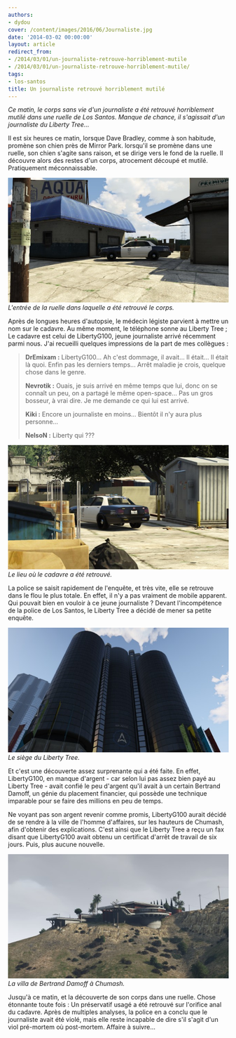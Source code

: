 ```yaml
---
authors:
- dydou
cover: /content/images/2016/06/Journaliste.jpg
date: '2014-03-02 00:00:00'
layout: article
redirect_from:
- /2014/03/01/un-journaliste-retrouve-horriblement-mutile
- /2014/03/01/un-journaliste-retrouve-horriblement-mutile/
tags:
- los-santos
title: Un journaliste retrouvé horriblement mutilé
---
```



_Ce matin, le corps sans vie d'un journaliste a été retrouvé horriblement mutilé dans une ruelle de Los Santos. Manque de chance, il s'agissait d'un journaliste du Liberty Tree..._

Il est six heures ce matin, lorsque Dave Bradley, comme à son habitude, promène son chien près de Mirror Park. lorsqu'il se promène dans une ruelle, son chien s'agite sans raison, et se dirige vers le fond de la ruelle. Il découvre alors des restes d'un corps, atrocement découpé et mutilé. Pratiquement méconnaissable.

![L'entrée de la ruelle dans laquelle a été retrouvé le corps.](/content/images/2016/06/Journaliste_0.jpg)
_L'entrée de la ruelle dans laquelle a été retrouvé le corps._

Après de longues heures d'autopsie, le médecin légiste parvient à mettre un nom sur le cadavre. Au même moment, le téléphone sonne au Liberty Tree ; Le cadavre est celui de LibertyG100, jeune journaliste arrivé récemment parmi nous. J'ai recueilli quelques impressions de la part de mes collègues :

> **DrEmixam :** LibertyG100... Ah c'est dommage, il avait... Il était... Il était là quoi. Enfin pas les derniers temps... Arrêt maladie je crois, quelque chose dans le genre.
> 
> **Nevrotik :** Ouais, je suis arrivé en même temps que lui, donc on se connaît un peu, on a partagé le même open-space... Pas un gros bosseur, à vrai dire. Je me demande ce qui lui est arrivé.
> 
> **Kiki :** Encore un journaliste en moins... Bientôt il n'y aura plus personne...
> 
> **NelsoN :** Liberty qui ???

![Le lieu où le cadavre a été retrouvé.](/content/images/2016/06/Journaliste1.jpg)
_Le lieu où le cadavre a été retrouvé._

La police se saisit rapidement de l'enquête, et très vite, elle se retrouve dans le flou le plus totale. En effet, il n'y a pas vraiment de mobile apparent. Qui pouvait bien en vouloir à ce jeune journaliste ? Devant l'incompétence de la police de Los Santos, le Liberty Tree a décidé de mener sa petite enquête.

![Le siège du Liberty Tree.](/content/images/2016/06/Retrospective4_0.jpg)
_Le siège du Liberty Tree._

Et c'est une découverte assez surprenante qui a été faite. En effet, LibertyG100, en manque d'argent - car selon lui pas assez bien payé au Liberty Tree - avait confié le peu d'argent qu'il avait à un certain Bertrand Damoff, un génie du placement financier, qui possède une technique imparable pour se faire des millions en peu de temps.

Ne voyant pas son argent revenir comme promis, LibertyG100 aurait décidé de se rendre à la ville de l'homme d'affaires, sur les hauteurs de Chumash, afin d'obtenir des explications. C'est ainsi que le Liberty Tree a reçu un fax disant que LibertyG100 avait obtenu un certificat d'arrêt de travail de six jours. Puis, plus aucune nouvelle.

![La villa de Bertrand Damoff à Chumash.](/content/images/2016/06/Journaliste2.jpg)
_La villa de Bertrand Damoff à Chumash._

Jusqu'à ce matin, et la découverte de son corps dans une ruelle. Chose étonnante toute fois : Un préservatif usagé a été retrouvé sur l'orifice anal du cadavre. Après de multiples analyses, la police en a conclu que le journaliste avait été violé, mais elle reste incapable de dire s'il s'agit d'un viol pré-mortem où post-mortem. Affaire à suivre...